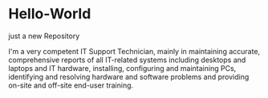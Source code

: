 # Hello-World
just a new Repository

I'm a very competent IT Support Technician, mainly in maintaining accurate, comprehensive reports of all IT-related systems including
desktops and laptops and IT hardware, installing, configuring and maintaining PCs, identifying and resolving hardware and software
problems and providing on-site and off-site end-user training.
